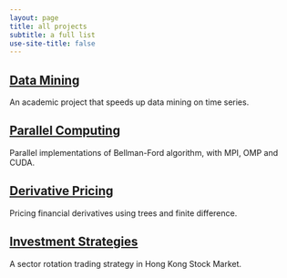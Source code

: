 ```yaml
---
layout: page
title: all projects
subtitle: a full list
use-site-title: false
---
```


## [Data Mining](https://imfl.github.io/front/data-mining/index)

An academic project that speeds up data mining on time series.

## [Parallel Computing](https://imfl.github.io/front/parallel-computing/index)

Parallel implementations of Bellman-Ford algorithm, with MPI, OMP and CUDA.

## [Derivative Pricing](https://imfl.github.io/front/derivative-pricing/index)

Pricing financial derivatives using trees and finite difference.

## [Investment Strategies](https://imfl.github.io/front/investment-strategies/index)

A sector rotation trading strategy in Hong Kong Stock Market.
